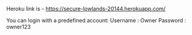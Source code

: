 Heroku link is - https://secure-lowlands-20144.herokuapp.com/

You can login with a predefined account:
Username : Owner
Password : owner123